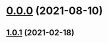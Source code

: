 # [0.0.0](https://github.com/AlexRogalskiy/java-patterns/compare/v1.0.1...v0.0.0) (2021-08-10)



## [1.0.1](https://github.com/AlexRogalskiy/java-patterns/compare/1.0.1...v1.0.1) (2021-02-18)



